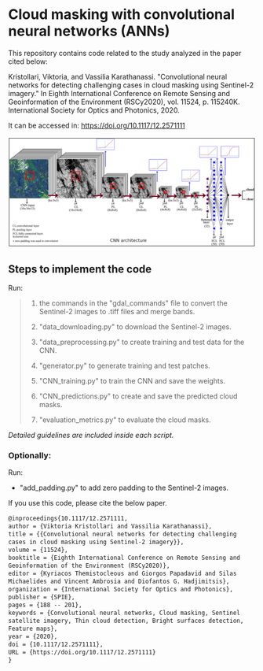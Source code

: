 # Cloud masking with convolutional neural networks (ANNs)

This repository contains code related to the study analyzed in the paper cited below:

Kristollari, Viktoria, and Vassilia Karathanassi. "Convolutional neural networks for detecting challenging cases in cloud masking using Sentinel-2 imagery." In Eighth International Conference on Remote Sensing and Geoinformation of the Environment (RSCy2020), vol. 11524, p. 115240K. International Society for Optics and Photonics, 2020.

It can be accessed in: https://doi.org/10.1117/12.2571111

![CNN architecture](/images/CNN_architecture.png)

## Steps to implement the code

Run:
>1. the commands in the "gdal_commands" file to convert the Sentinel-2 images to .tiff files and merge bands.
>
>2. "data_downloading.py" to download the Sentinel-2 images.
>
>3. "data_preprocessing.py" to create training and test data for the CNN. 
>
>4. "generator.py" to generate training and test patches.
>
>5. "CNN_training.py" to train the CNN and save the weights.
>
>6. "CNN_predictions.py" to create and save the predicted cloud masks.
>
>7. "evaluation_metrics.py" to evaluate the cloud masks.

*Detailed guidelines are included inside each script.*

### Optionally:
Run:
- "add_padding.py" to add zero padding to the Sentinel-2 images.

If you use this code, please cite the below paper.

```
@inproceedings{10.1117/12.2571111,
author = {Viktoria Kristollari and Vassilia Karathanassi},
title = {{Convolutional neural networks for detecting challenging cases in cloud masking using Sentinel-2 imagery}},
volume = {11524},
booktitle = {Eighth International Conference on Remote Sensing and Geoinformation of the Environment (RSCy2020)},
editor = {Kyriacos Themistocleous and Giorgos Papadavid and Silas Michaelides and Vincent Ambrosia and Diofantos G. Hadjimitsis},
organization = {International Society for Optics and Photonics},
publisher = {SPIE},
pages = {188 -- 201},
keywords = {Convolutional neural networks, Cloud masking, Sentinel satellite imagery, Thin cloud detection, Bright surfaces detection, Feature maps},
year = {2020},
doi = {10.1117/12.2571111},
URL = {https://doi.org/10.1117/12.2571111}
}
```